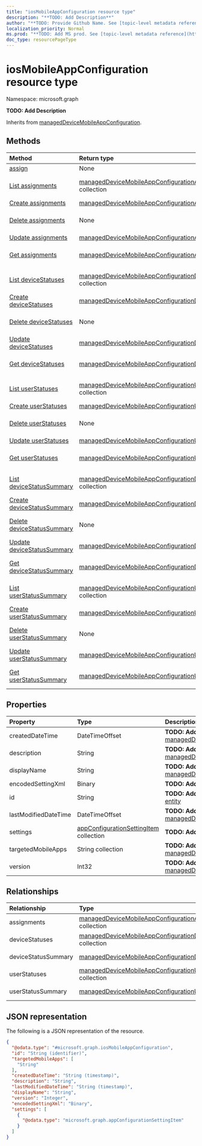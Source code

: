 ```yaml
---
title: "iosMobileAppConfiguration resource type"
description: "**TODO: Add Description**"
author: "**TODO: Provide Github Name. See [topic-level metadata reference](https://msgo.azurewebsites.net/add/document/guidelines/metadata.html#topic-level-metadata)**"
localization_priority: Normal
ms.prod: "**TODO: Add MS prod. See [topic-level metadata reference](https://msgo.azurewebsites.net/add/document/guidelines/metadata.html#topic-level-metadata)**"
doc_type: resourcePageType
---
```


# iosMobileAppConfiguration resource type


Namespace: microsoft.graph

**TODO: Add Description**


Inherits from [managedDeviceMobileAppConfiguration](../resources/manageddevicemobileappconfiguration.md).

## Methods
|Method|Return type|Description|
|:---|:---|:---|
|[assign](../api/intune-iosmobileappconfiguration-assign.md)|None|**TODO: Add Description**|
|[List assignments](../api/intune-iosmobileappconfiguration-list-assignments.md)|[managedDeviceMobileAppConfigurationAssignment](../resources/intune-manageddevicemobileappconfigurationassignment.md) collection|Get the managedDeviceMobileAppConfigurationAssignments from the assignments navigation property.|
|[Create assignments](../api/intune-iosmobileappconfiguration-post-assignments.md)|[managedDeviceMobileAppConfigurationAssignment](../resources/intune-manageddevicemobileappconfigurationassignment.md)|Create a new assignments object.|
|[Delete assignments](../api/intune-iosmobileappconfiguration-delete-assignments.md)|None|Delete a [managedDeviceMobileAppConfigurationAssignment](../resources/intune-manageddevicemobileappconfigurationassignment.md) object.|
|[Update assignments](../api/intune-iosmobileappconfiguration-update-assignments.md)|[managedDeviceMobileAppConfigurationAssignment](../resources/intune-manageddevicemobileappconfigurationassignment.md)|Update the properties of an assignments object.|
|[Get assignments](../api/intune-iosmobileappconfiguration-get-manageddevicemobileappconfigurationassignment.md)|[managedDeviceMobileAppConfigurationAssignment](../resources/intune-manageddevicemobileappconfigurationassignment.md)|Read the properties and relationships of a [managedDeviceMobileAppConfigurationAssignment](../resources/intune-manageddevicemobileappconfigurationassignment.md) object.|
|[List deviceStatuses](../api/intune-iosmobileappconfiguration-list-devicestatuses.md)|[managedDeviceMobileAppConfigurationDeviceStatus](../resources/intune-manageddevicemobileappconfigurationdevicestatus.md) collection|Get the managedDeviceMobileAppConfigurationDeviceStatus from the deviceStatuses navigation property.|
|[Create deviceStatuses](../api/intune-iosmobileappconfiguration-post-devicestatuses.md)|[managedDeviceMobileAppConfigurationDeviceStatus](../resources/intune-manageddevicemobileappconfigurationdevicestatus.md)|Create a new deviceStatuses object.|
|[Delete deviceStatuses](../api/intune-iosmobileappconfiguration-delete-devicestatuses.md)|None|Delete a [managedDeviceMobileAppConfigurationDeviceStatus](../resources/intune-manageddevicemobileappconfigurationdevicestatus.md) object.|
|[Update deviceStatuses](../api/intune-iosmobileappconfiguration-update-devicestatuses.md)|[managedDeviceMobileAppConfigurationDeviceStatus](../resources/intune-manageddevicemobileappconfigurationdevicestatus.md)|Update the properties of a deviceStatuses object.|
|[Get deviceStatuses](../api/intune-iosmobileappconfiguration-get-manageddevicemobileappconfigurationdevicestatus.md)|[managedDeviceMobileAppConfigurationDeviceStatus](../resources/intune-manageddevicemobileappconfigurationdevicestatus.md)|Read the properties and relationships of a [managedDeviceMobileAppConfigurationDeviceStatus](../resources/intune-manageddevicemobileappconfigurationdevicestatus.md) object.|
|[List userStatuses](../api/intune-iosmobileappconfiguration-list-userstatuses.md)|[managedDeviceMobileAppConfigurationUserStatus](../resources/intune-manageddevicemobileappconfigurationuserstatus.md) collection|Get the managedDeviceMobileAppConfigurationUserStatus from the userStatuses navigation property.|
|[Create userStatuses](../api/intune-iosmobileappconfiguration-post-userstatuses.md)|[managedDeviceMobileAppConfigurationUserStatus](../resources/intune-manageddevicemobileappconfigurationuserstatus.md)|Create a new userStatuses object.|
|[Delete userStatuses](../api/intune-iosmobileappconfiguration-delete-userstatuses.md)|None|Delete a [managedDeviceMobileAppConfigurationUserStatus](../resources/intune-manageddevicemobileappconfigurationuserstatus.md) object.|
|[Update userStatuses](../api/intune-iosmobileappconfiguration-update-userstatuses.md)|[managedDeviceMobileAppConfigurationUserStatus](../resources/intune-manageddevicemobileappconfigurationuserstatus.md)|Update the properties of a userStatuses object.|
|[Get userStatuses](../api/intune-iosmobileappconfiguration-get-manageddevicemobileappconfigurationuserstatus.md)|[managedDeviceMobileAppConfigurationUserStatus](../resources/intune-manageddevicemobileappconfigurationuserstatus.md)|Read the properties and relationships of a [managedDeviceMobileAppConfigurationUserStatus](../resources/intune-manageddevicemobileappconfigurationuserstatus.md) object.|
|[List deviceStatusSummary](../api/intune-iosmobileappconfiguration-list-devicestatussummary.md)|[managedDeviceMobileAppConfigurationDeviceSummary](../resources/intune-manageddevicemobileappconfigurationdevicesummary.md) collection|Get the managedDeviceMobileAppConfigurationDeviceSummaries from the deviceStatusSummary navigation property.|
|[Create deviceStatusSummary](../api/intune-iosmobileappconfiguration-post-devicestatussummary.md)|[managedDeviceMobileAppConfigurationDeviceSummary](../resources/intune-manageddevicemobileappconfigurationdevicesummary.md)|Create a new deviceStatusSummary object.|
|[Delete deviceStatusSummary](../api/intune-iosmobileappconfiguration-delete-devicestatussummary.md)|None|Delete a [managedDeviceMobileAppConfigurationDeviceSummary](../resources/intune-manageddevicemobileappconfigurationdevicesummary.md) object.|
|[Update deviceStatusSummary](../api/intune-iosmobileappconfiguration-update-devicestatussummary.md)|[managedDeviceMobileAppConfigurationDeviceSummary](../resources/intune-manageddevicemobileappconfigurationdevicesummary.md)|Update the properties of a deviceStatusSummary object.|
|[Get deviceStatusSummary](../api/intune-iosmobileappconfiguration-get-manageddevicemobileappconfigurationdevicesummary.md)|[managedDeviceMobileAppConfigurationDeviceSummary](../resources/intune-manageddevicemobileappconfigurationdevicesummary.md)|Read the properties and relationships of a [managedDeviceMobileAppConfigurationDeviceSummary](../resources/intune-manageddevicemobileappconfigurationdevicesummary.md) object.|
|[List userStatusSummary](../api/intune-iosmobileappconfiguration-list-userstatussummary.md)|[managedDeviceMobileAppConfigurationUserSummary](../resources/intune-manageddevicemobileappconfigurationusersummary.md) collection|Get the managedDeviceMobileAppConfigurationUserSummaries from the userStatusSummary navigation property.|
|[Create userStatusSummary](../api/intune-iosmobileappconfiguration-post-userstatussummary.md)|[managedDeviceMobileAppConfigurationUserSummary](../resources/intune-manageddevicemobileappconfigurationusersummary.md)|Create a new userStatusSummary object.|
|[Delete userStatusSummary](../api/intune-iosmobileappconfiguration-delete-userstatussummary.md)|None|Delete a [managedDeviceMobileAppConfigurationUserSummary](../resources/intune-manageddevicemobileappconfigurationusersummary.md) object.|
|[Update userStatusSummary](../api/intune-iosmobileappconfiguration-update-userstatussummary.md)|[managedDeviceMobileAppConfigurationUserSummary](../resources/intune-manageddevicemobileappconfigurationusersummary.md)|Update the properties of a userStatusSummary object.|
|[Get userStatusSummary](../api/intune-iosmobileappconfiguration-get-manageddevicemobileappconfigurationusersummary.md)|[managedDeviceMobileAppConfigurationUserSummary](../resources/intune-manageddevicemobileappconfigurationusersummary.md)|Read the properties and relationships of a [managedDeviceMobileAppConfigurationUserSummary](../resources/intune-manageddevicemobileappconfigurationusersummary.md) object.|

## Properties
|Property|Type|Description|
|:---|:---|:---|
|createdDateTime|DateTimeOffset|**TODO: Add Description** Inherited from [managedDeviceMobileAppConfiguration](../resources/intune-manageddevicemobileappconfiguration.md)|
|description|String|**TODO: Add Description** Inherited from [managedDeviceMobileAppConfiguration](../resources/intune-manageddevicemobileappconfiguration.md)|
|displayName|String|**TODO: Add Description** Inherited from [managedDeviceMobileAppConfiguration](../resources/intune-manageddevicemobileappconfiguration.md)|
|encodedSettingXml|Binary|**TODO: Add Description**|
|id|String|**TODO: Add Description** Inherited from [entity](../resources/entity.md)|
|lastModifiedDateTime|DateTimeOffset|**TODO: Add Description** Inherited from [managedDeviceMobileAppConfiguration](../resources/intune-manageddevicemobileappconfiguration.md)|
|settings|[appConfigurationSettingItem](../resources/intune-appconfigurationsettingitem.md) collection|**TODO: Add Description**|
|targetedMobileApps|String collection|**TODO: Add Description** Inherited from [managedDeviceMobileAppConfiguration](../resources/intune-manageddevicemobileappconfiguration.md)|
|version|Int32|**TODO: Add Description** Inherited from [managedDeviceMobileAppConfiguration](../resources/intune-manageddevicemobileappconfiguration.md)|

## Relationships
|Relationship|Type|Description|
|:---|:---|:---|
|assignments|[managedDeviceMobileAppConfigurationAssignment](../resources/intune-manageddevicemobileappconfigurationassignment.md) collection|**TODO: Add Description** Inherited from [managedDeviceMobileAppConfiguration](../resources/manageddevicemobileappconfiguration.md)|
|deviceStatuses|[managedDeviceMobileAppConfigurationDeviceStatus](../resources/intune-manageddevicemobileappconfigurationdevicestatus.md) collection|**TODO: Add Description** Inherited from [managedDeviceMobileAppConfiguration](../resources/manageddevicemobileappconfiguration.md)|
|deviceStatusSummary|[managedDeviceMobileAppConfigurationDeviceSummary](../resources/intune-manageddevicemobileappconfigurationdevicesummary.md)|**TODO: Add Description** Inherited from [managedDeviceMobileAppConfiguration](../resources/manageddevicemobileappconfiguration.md)|
|userStatuses|[managedDeviceMobileAppConfigurationUserStatus](../resources/intune-manageddevicemobileappconfigurationuserstatus.md) collection|**TODO: Add Description** Inherited from [managedDeviceMobileAppConfiguration](../resources/manageddevicemobileappconfiguration.md)|
|userStatusSummary|[managedDeviceMobileAppConfigurationUserSummary](../resources/intune-manageddevicemobileappconfigurationusersummary.md)|**TODO: Add Description** Inherited from [managedDeviceMobileAppConfiguration](../resources/manageddevicemobileappconfiguration.md)|

## JSON representation
The following is a JSON representation of the resource.
<!-- {
  "blockType": "resource",
  "keyProperty": "id",
  "@odata.type": "microsoft.graph.iosMobileAppConfiguration",
  "baseType": "microsoft.graph.managedDeviceMobileAppConfiguration",
  "openType": false
}
-->
``` json
{
  "@odata.type": "#microsoft.graph.iosMobileAppConfiguration",
  "id": "String (identifier)",
  "targetedMobileApps": [
    "String"
  ],
  "createdDateTime": "String (timestamp)",
  "description": "String",
  "lastModifiedDateTime": "String (timestamp)",
  "displayName": "String",
  "version": "Integer",
  "encodedSettingXml": "Binary",
  "settings": [
    {
      "@odata.type": "microsoft.graph.appConfigurationSettingItem"
    }
  ]
}
```

